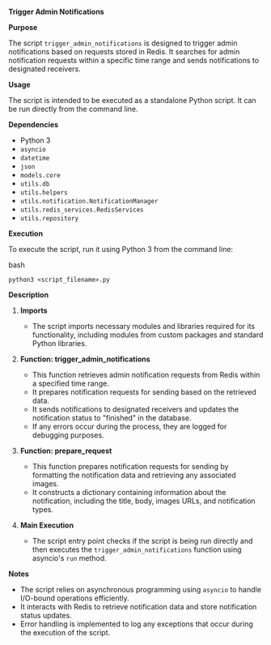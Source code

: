 **Trigger Admin Notifications**

**Purpose**

The script `trigger_admin_notifications` is designed to trigger admin notifications based on requests stored in Redis. It searches for admin notification requests within a specific time range and sends notifications to designated receivers.

**Usage**

The script is intended to be executed as a standalone Python script. It can be run directly from the command line.

**Dependencies**

- Python 3
- `asyncio`
- `datetime`
- `json`
- `models.core`
- `utils.db`
- `utils.helpers`
- `utils.notification.NotificationManager`
- `utils.redis_services.RedisServices`
- `utils.repository`

**Execution**

To execute the script, run it using Python 3 from the command line:

bash

`python3 <script_filename>.py`

**Description**

1.  **Imports**

    - The script imports necessary modules and libraries required for its functionality, including modules from custom packages and standard Python libraries.

2.  **Function: trigger_admin_notifications**

    - This function retrieves admin notification requests from Redis within a specified time range.
    - It prepares notification requests for sending based on the retrieved data.
    - It sends notifications to designated receivers and updates the notification status to "finished" in the database.
    - If any errors occur during the process, they are logged for debugging purposes.

3.  **Function: prepare_request**

    - This function prepares notification requests for sending by formatting the notification data and retrieving any associated images.
    - It constructs a dictionary containing information about the notification, including the title, body, images URLs, and notification types.

4.  **Main Execution**

    - The script entry point checks if the script is being run directly and then executes the `trigger_admin_notifications` function using asyncio's `run` method.

**Notes**

- The script relies on asynchronous programming using `asyncio` to handle I/O-bound operations efficiently.
- It interacts with Redis to retrieve notification data and store notification status updates.
- Error handling is implemented to log any exceptions that occur during the execution of the script.
